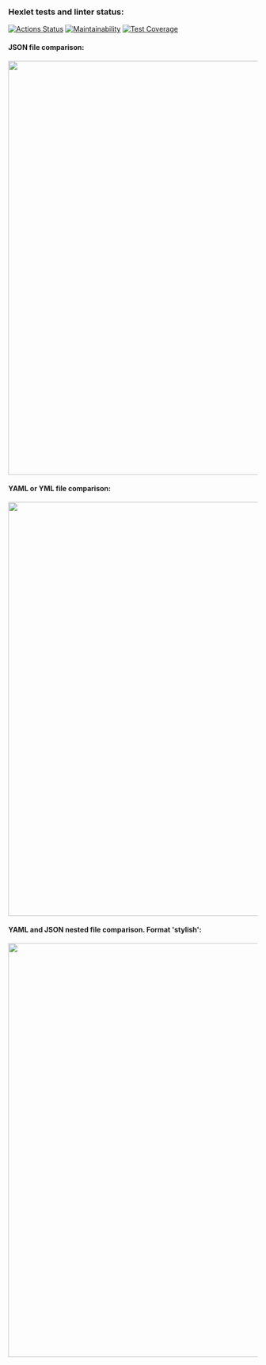 ### Hexlet tests and linter status:
[![Actions Status](https://github.com/Tarilia/python-project-50/workflows/hexlet-check/badge.svg)](https://github.com/Tarilia/python-project-50/actions)
[![Maintainability](https://api.codeclimate.com/v1/badges/b95d0aa401fb54de5c70/maintainability)](https://codeclimate.com/github/Tarilia/python-project-50/maintainability)
[![Test Coverage](https://api.codeclimate.com/v1/badges/b95d0aa401fb54de5c70/test_coverage)](https://codeclimate.com/github/Tarilia/python-project-50/test_coverage)

#### JSON file comparison:
<a href="https://asciinema.org/a/PyxFk7HotdzehMCOKPZqoJqZh"><img src="https://asciinema.org/a/PyxFk7HotdzehMCOKPZqoJqZh.png" width="836"/></a>

#### YAML or YML file comparison:
<a href="https://asciinema.org/a/hecufHaHhfC6oDBlbFF7l6Gpv"><img src="https://asciinema.org/a/hecufHaHhfC6oDBlbFF7l6Gpv.png" width="836"/></a>

#### YAML and JSON nested file comparison. Format 'stylish':
<a href="https://asciinema.org/a/aKUjjnuvjPIYdg6SQCzq6edfx"><img src="https://asciinema.org/a/aKUjjnuvjPIYdg6SQCzq6edfx.png" width="836"/></a>

